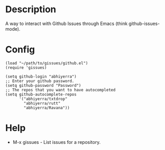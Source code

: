 # Description

A way to interact with Github Issues through Emacs (think github-issues-mode).

# Config

    (load "~/path/to/gissues/github.el")
    (require 'gissues)

    (setq github-login "abhiyerra")
    ;; Enter your github password.
    (setq github-password "Password")
    ;; The repos that you want to have autocompleted
    (setq github-autocomplete-repos
          '("abhiyerra/txtdrop"
            "abhiyerra/rutt"
            "abhiyerra/Ravana"))

# Help

 - M-x gissues - List issues for a repository.
